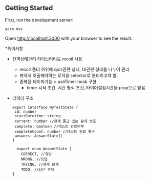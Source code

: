 ## Getting Started

First, run the development server:

```bash
yarn dev
```

Open [http://localhost:3000](http://localhost:3000) with your browser to see the result.

*특이사항
- 전역상태관리 라이브러리로 recoil 사용
  - recoil 폴더 하위에 quiz관련 상태, UI관련 상태를 나누어 관리
  - 뷰에서 호출해야하는 로직을 selector로 분리하고자 함.
  - 중복된 타이머기능 > useTimer hook 구현
    - timer 시작 조건, 시간 형식 조건, 타이머설정시간을 prop으로 받음
    
- 데이터 구조
  ```
  export interface MyTestState {
   id: number 
   startDatetime: string
   current: number //현재 풀고 있는 문제 번호
   complete: boolean //테스트 완료여부
   completeCount: number //테스트 완료 횟수
   answers: AnswerState[]
  }
  ```
  ```
    export enum AnswerState {
      CORRECT, //정답
      WRONG, //오답
      TRYING, //현재 문제
      TODO, //남은 문제
  }
  ```
  
